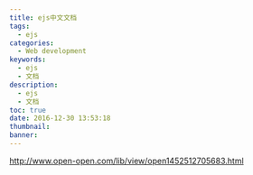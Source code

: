 ```yaml
---
title: ejs中文文档
tags:
  - ejs
categories:
  - Web development
keywords:
  - ejs
  - 文档
description:
  - ejs
  - 文档
toc: true
date: 2016-12-30 13:53:18
thumbnail:
banner:
---
```


http://www.open-open.com/lib/view/open1452512705683.html